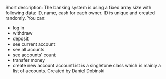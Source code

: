 Short description:
The banking system is using a fixed array size with following data:
ID, name, cash for each owner. ID is unique and created randomly.
You can:
- log in
- withdraw
- deposit
- see current account
- see all acounts
- see accounts' count
- transfer money
- create new account
    accountList is a singletone class which is mainly a list of accounts.
Created by Daniel Dobinski
